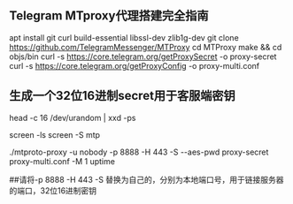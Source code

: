 ## Telegram MTproxy代理搭建完全指南

apt install git curl build-essential libssl-dev zlib1g-dev
git clone https://github.com/TelegramMessenger/MTProxy
cd MTProxy
make && cd objs/bin
curl -s https://core.telegram.org/getProxySecret -o proxy-secret
curl -s https://core.telegram.org/getProxyConfig -o proxy-multi.conf

## 生成一个32位16进制secret用于客服端密钥
head -c 16 /dev/urandom | xxd -ps

screen -ls
screen -S mtp

./mtproto-proxy -u nobody -p 8888 -H 443 -S <secret> --aes-pwd proxy-secret proxy-multi.conf -M 1
uptime

##请将-p 8888 -H 443 -S <secret>替换为自己的，分别为本地端口号，用于链接服务器的端口，32位16进制密钥

